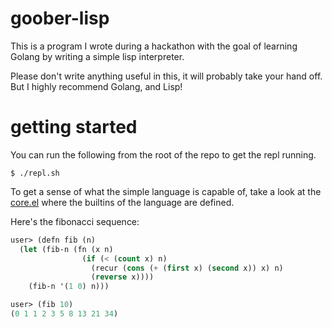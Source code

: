 # goober-lisp

This is a program I wrote during a hackathon with the goal of learning Golang
by writing a simple lisp interpreter.

Please don't write anything useful in this, it will probably take your hand
off. But I highly recommend Golang, and Lisp!

# getting started

You can run the following from the root of the repo to get the repl running.

```
$ ./repl.sh
```

To get a sense of what the simple language is capable of, take a look at the [core.el](core.el) where the builtins of the language are defined.

Here's the fibonacci sequence:

```lisp
user> (defn fib (n)
  (let (fib-n (fn (x n)
                (if (< (count x) n) 
                  (recur (cons (+ (first x) (second x)) x) n)
                  (reverse x))))
    (fib-n '(1 0) n)))

user> (fib 10)
(0 1 1 2 3 5 8 13 21 34)
```
